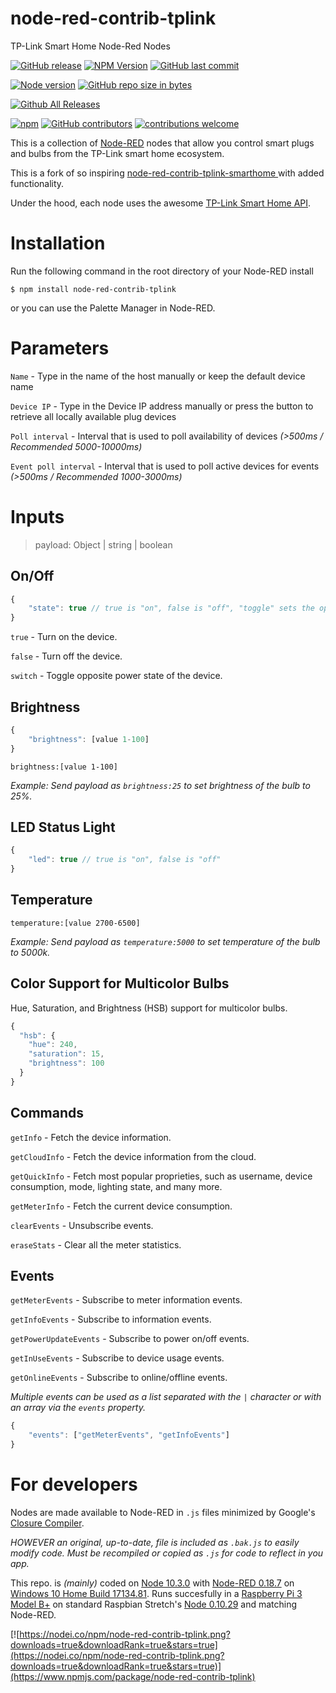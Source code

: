 
# node-red-contrib-tplink
TP-Link Smart Home Node-Red Nodes

[![GitHub release](https://img.shields.io/github/release/caseyjhol/node-red-contrib-tplink.svg?style=flat-square)](https://github.com/caseyjhol/node-red-contrib-tplink/releases) [![NPM Version](https://img.shields.io/npm/v/node-red-contrib-tplink.svg?style=flat-square)](https://www.npmjs.com/package/node-red-contrib-tplink) [![GitHub last commit](https://img.shields.io/github/last-commit/caseyjhol/node-red-contrib-tplink.svg?style=flat-square)](https://github.com/caseyjhol/node-red-contrib-tplink/commits/master)

[![Node version](https://img.shields.io/node/v/node-red-contrib-tplink.svg?style=flat-square)](http://nodejs.org/download/) [![GitHub repo size in bytes](https://img.shields.io/github/repo-size/caseyjhol/node-red-contrib-tplink.svg?style=flat-square)](https://github.com/caseyjhol/node-red-contrib-tplink)

[![Github All Releases](https://img.shields.io/github/downloads/caseyjhol/node-red-contrib-tplink/total.svg?style=flat-square)](https://github.com/caseyjhol/node-red-contrib-tplink/releases)

[![npm](https://img.shields.io/npm/l/node-red-contrib-tplink.svg?style=flat-square)](https://github.com/caseyjhol/node-red-contrib-tplink/blob/master/LICENSE) [![GitHub contributors](https://img.shields.io/github/contributors/caseyjhol/node-red-contrib-tplink.svg?style=flat-square)](https://github.com/caseyjhol/node-red-contrib-tplink/graphs/contributors) [![contributions welcome](https://img.shields.io/badge/contributions-welcome-brightgreen.svg?style=flat-square)](https://github.com/Felixls/node-red-contrib-tplink-smarthome/issues)

This is a collection of [Node-RED](https://nodered.org/) nodes that allow you control smart plugs and bulbs from the TP-Link smart home ecosystem.

This is a fork of so inspiring [node-red-contrib-tplink-smarthome
](https://github.com/Felixls/node-red-contrib-tplink-smarthome) with added functionality.

Under the hood, each node uses the awesome [TP-Link Smart Home API](https://github.com/plasticrake/tplink-smarthome-api).

# Installation

Run the following command in the root directory of your Node-RED install

`$ npm install node-red-contrib-tplink`

or you can use the Palette Manager in Node-RED.

# Parameters

`Name` - Type in the name of the host manually or keep the default device name

`Device IP` - Type in the Device IP address manually or press the button to retrieve all locally available plug devices

`Poll interval` - Interval that is used to poll availability of devices *(>500ms / Recommended 5000-10000ms)*

`Event poll interval` - Interval that is used to poll active devices for events *(>500ms / Recommended 1000-3000ms)*

# Inputs

> payload: Object | string | boolean

## On/Off

```js
{
	"state": true // true is "on", false is "off", "toggle" sets the opposite power state
}
```

`true` - Turn on the device.

`false` - Turn off the device.

`switch` - Toggle opposite power state of the device.

## Brightness

```js
{
	"brightness": [value 1-100]
}
```

`brightness:[value 1-100]`

*Example: Send payload as `brightness:25` to set brightness of the bulb to 25%.*

## LED Status Light

```js
{
	"led": true // true is "on", false is "off"
}
```

## Temperature

`temperature:[value 2700-6500]`

*Example: Send payload as `temperature:5000` to set temperature of the bulb to 5000k.*

## Color Support for Multicolor Bulbs
Hue, Saturation, and Brightness (HSB) support for multicolor bulbs. 
```js
{
  "hsb": {
    "hue": 240,
    "saturation": 15,
    "brightness": 100
  }
}
```

## Commands

`getInfo` - Fetch the device information.

`getCloudInfo` - Fetch the device information from the cloud.

`getQuickInfo` - Fetch most popular proprieties, such as username, device consumption, mode, lighting state, and many more.

`getMeterInfo` - Fetch the current device consumption.

`clearEvents` - Unsubscribe events.

`eraseStats` - Clear all the meter statistics.

## Events

`getMeterEvents` - Subscribe to meter information events.

`getInfoEvents` - Subscribe to information events.

`getPowerUpdateEvents` - Subscribe to power on/off events.

`getInUseEvents` - Subscribe to device usage events.

`getOnlineEvents` - Subscribe to online/offline events.

*Multiple events can be used as a list separated with the `|` character or with an array via the `events` property.*

```js
{
	"events": ["getMeterEvents", "getInfoEvents"]
}
```

# For developers

Nodes are made available to Node-RED in `.js` files minimized by Google's [Closure Compiler](https://developers.google.com/closure/compiler/).

*HOWEVER an original, up-to-date, file is included as `.bak.js` to easily modify code. Must be recompiled or copied as `.js` for code to reflect in you app.*

This repo. is *(mainly)* coded on [Node 10.3.0](https://github.com/nodejs/node/blob/master/doc/changelogs/CHANGELOG_V10.md#10.3.0) with [Node-RED 0.18.7](https://github.com/node-red/node-red/blob/master/CHANGELOG.md) on [Windows 10 Home Build 17134.81](https://support.microsoft.com/ro-ro/help/4100403/windows-10-update-kb4100403).
Runs succesfully in a [Raspberry Pi 3 Model B+](https://www.raspberrypi.org/products/raspberry-pi-3-model-b-plus/) on standard Raspbian Stretch's [Node 0.10.29](https://nodejs.org/en/blog/release/v0.10.29/) and matching Node-RED.

[![https://nodei.co/npm/node-red-contrib-tplink.png?downloads=true&downloadRank=true&stars=true](https://nodei.co/npm/node-red-contrib-tplink.png?downloads=true&downloadRank=true&stars=true)](https://www.npmjs.com/package/node-red-contrib-tplink)